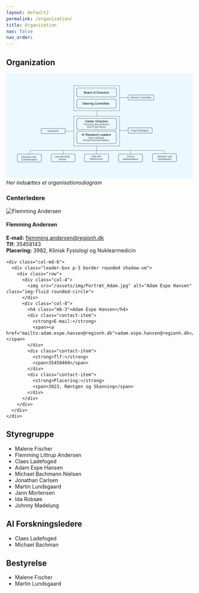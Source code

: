 ```yaml
---
layout: default2
permalink: /organization/
title: Organization
nav: false
nav_order: 
---
```


## Organization

![Organizational Diagram](/assets/img/Organisationsdiagram.png)
*Her indsættes et organisationsdiagram*

<h3>Centerledere</h3>

<div class="container mt-5">
  <div class="row">
    <div class="col-md-6">
      <div class="leader-box p-3 border rounded shadow-sm">
        <div class="row">
          <div class="col-4">
            <img src="/assets/img/Portræt_Flemming.jpg" alt="Flemming Andersen" class="img-fluid rounded-circle">
          </div>
          <div class="col-8">
            <h4 class="mb-3">Flemming Andersen</h4>
            <div class="contact-item">
              <strong>E-mail:</strong>
              <span><a href="mailto:flemming.andersen@regionh.dk">flemming.andersen@regionh.dk</a></span>
            </div>
            <div class="contact-item">
              <strong>Tlf:</strong>
              <span>35458143</span>
            </div>
            <div class="contact-item">
              <strong>Placering:</strong>
              <span>3982, Klinisk Fysiologi og Nuklearmedicin</span>
            </div>
          </div>
        </div>
      </div>
    </div>

    <div class="col-md-6">
      <div class="leader-box p-3 border rounded shadow-sm">
        <div class="row">
          <div class="col-4">
            <img src="/assets/img/Portræt_Adam.jpg" alt="Adam Espe Hansen" class="img-fluid rounded-circle">
          </div>
          <div class="col-8">
            <h4 class="mb-3">Adam Espe Hansen</h4>
            <div class="contact-item">
              <strong>E-mail:</strong>
              <span><a href="mailto:adam.espe.hansen@regionh.dk">adam.espe.hansen@regionh.dk</a></span>
            </div>
            <div class="contact-item">
              <strong>Tlf:</strong>
              <span>35458460</span>
            </div>
            <div class="contact-item">
              <strong>Placering:</strong>
              <span>3023, Røntgen og Skanning</span>
            </div>
          </div>
        </div>
      </div>
    </div>
  </div>
</div>

## Styregruppe

- Malene Fischer
- Flemming Littrup Andersen
- Claes Ladefoged
- Adam Espe Hansen
- Michael Bachmann Nielsen
- Jonathan Carlsen
- Martin Lundsgaard
- Jann Mortensen
- Ida Robsøe
- Johnny Madelung

## AI Forskningsledere

- Claes Ladefoged
- Michael Bachman

## Bestyrelse

- Malene Fischer
- Martin Lundsgaard

